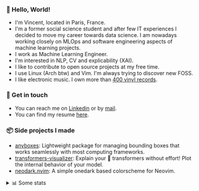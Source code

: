 ### 👋 Hello, World!

- I'm Vincent, located in Paris, France.
- I'm a former social science student and after few IT experiences I decided to move my career towards data science. I am nowadays working closely on MLOps and software engineering aspects of machine learning projects.
- I work as Machine Learning Engineer.
- I'm interested in NLP, CV and explicability (XAI).
- I like to contribute to open source projects at my free time.
- I use Linux (Arch btw) and Vim. I'm always trying to discover new FOSS.
- I like electronic music. I own more than [400 vinyl records](https://www.discogs.com/user/Voigt_Kampff/collection).

### 🔗 Get in touch

- You can reach me on [Linkedin](https://www.linkedin.com/in/vincent-duchauffour-3a9641155/) or by [mail](mailto:vincent.duchauffour@proton.me).
- You can find my resume [here](https://raw.githubusercontent.com/VDuchauffour/resume/main/resume.pdf).

### 📦 Side projects I made

- [anyboxes](https://github.com/VDuchauffour/anyboxes): Lightweight package for managing bounding boxes that works seamlessly with most computing frameworks.
- [transformers-visualizer](https://github.com/VDuchauffour/transformers-visualizer): Explain your 🤗 transformers without effort! Plot the internal behavior of your model. 
- [neodark.nvim](https://github.com/VDuchauffour/neodark.nvim): A simple onedark based colorscheme for Neovim.

<details><summary>📊 Some stats</summary>  
  
<p align="center">
  <img alt="VDuchauffour's github stats" src="https://github-readme-stats.vercel.app/api?username=VDuchauffour&include_all_commits=true&show_icons=true&theme=react"/>
  <br />
  <img alt="VDuchauffour's streak stats" src="https://streak-stats.demolab.com?user=VDuchauffour&theme=react"/>
  <br />
  <img alt="VDuchauffour's language stats" src="https://github-readme-stats.vercel.app/api/top-langs/?username=VDuchauffour&count_private=true&include_all_commits=true&show_icons=true&layout=compact&theme=react"/>
  <!--   <br />
  <img alt="VDuchauffour's Wakatime stats" src="https://github-readme-stats.vercel.app/api/wakatime?username=VDuchauffour&theme=react"/> -->
</p>

#### 🧭 Wakatime stats
<!--START_SECTION:waka-->
![Code Time](http://img.shields.io/badge/Code%20Time-856%20hrs%2040%20mins-blue)

![Lines of code](https://img.shields.io/badge/From%20Hello%20World%20I%27ve%20Written-617.2%20thousand%20lines%20of%20code-blue)

**🐱 My GitHub Data** 

> 📦 978.2 kB Used in GitHub's Storage 
 > 
> 🏆 1,648 Contributions in the Year 2023
 > 
> 🚫 Not Opted to Hire
 > 
> 📜 9 Public Repositories 
 > 
> 🔑 1 Private Repositories 
 > 
**I'm a Night 🦉** 

```text
🌞 Morning                34 commits          █░░░░░░░░░░░░░░░░░░░░░░░░   05.99 % 
🌆 Daytime                199 commits         █████████░░░░░░░░░░░░░░░░   35.04 % 
🌃 Evening                201 commits         █████████░░░░░░░░░░░░░░░░   35.39 % 
🌙 Night                  134 commits         ██████░░░░░░░░░░░░░░░░░░░   23.59 % 
```
📅 **I'm Most Productive on Wednesday** 

```text
Monday                   114 commits         █████░░░░░░░░░░░░░░░░░░░░   20.07 % 
Tuesday                  66 commits          ███░░░░░░░░░░░░░░░░░░░░░░   11.62 % 
Wednesday                141 commits         ██████░░░░░░░░░░░░░░░░░░░   24.82 % 
Thursday                 108 commits         █████░░░░░░░░░░░░░░░░░░░░   19.01 % 
Friday                   62 commits          ███░░░░░░░░░░░░░░░░░░░░░░   10.92 % 
Saturday                 19 commits          █░░░░░░░░░░░░░░░░░░░░░░░░   03.35 % 
Sunday                   58 commits          ███░░░░░░░░░░░░░░░░░░░░░░   10.21 % 
```


📊 **This Week I Spent My Time On** 

```text
💬 Programming Languages: 
Python                   13 hrs 19 mins      ██████████░░░░░░░░░░░░░░░   40.88 % 
C++                      8 hrs 3 mins        ██████░░░░░░░░░░░░░░░░░░░   24.74 % 
XML                      4 hrs 17 mins       ███░░░░░░░░░░░░░░░░░░░░░░   13.18 % 
Text                     1 hr 40 mins        █░░░░░░░░░░░░░░░░░░░░░░░░   05.15 % 
ActionScript 3           1 hr 28 mins        █░░░░░░░░░░░░░░░░░░░░░░░░   04.53 % 
```


 Last Updated on 02/09/2023 00:32:30 UTC
<!--END_SECTION:waka-->
</details>
